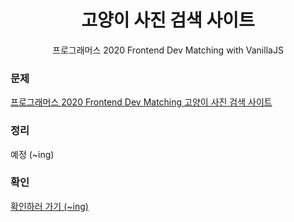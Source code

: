 <h1 align="center">고양이 사진 검색 사이트</h1>
<p align="center">프로그래머스 2020 Frontend Dev Matching with VanillaJS</p>

### 문제

<a href="https://programmers.co.kr/skill_check_assignments/4" title="고양이 사진 검색 사이트" target="_blank">프로그래머스 2020 Frontend Dev Matching 고양이 사진 검색 사이트</a>

### 정리

예정 (~ing)

### 확인

<a href="https://fastidious-kelpie-af553f.netlify.app/" title="고양이 사진 검색 사이트" target="_blank">확인하러 가기 (~ing)</a>
